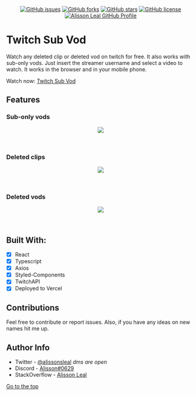 <p align="center">
    <a href="https://github.com/Alissonsleal/twitch-sub-vod/issues"><img alt="GitHub issues" src="https://img.shields.io/github/issues/Alissonsleal/twitch-sub-vod?color=sucess&style=flat-square"></a>
    <a href="https://github.com/Alissonsleal/twitch-sub-vod/network"><img alt="GitHub forks" src="https://img.shields.io/github/forks/Alissonsleal/twitch-sub-vod?color=sucess&style=flat-square"></a>
    <a href="https://github.com/Alissonsleal/twitch-sub-vod/stargazers"><img alt="GitHub stars" src="https://img.shields.io/github/stars/Alissonsleal/twitch-sub-vod?color=sucess&style=flat-square"></a>
    <a href="https://github.com/Alissonsleal/twitch-sub-vod/blob/master/LICENSE"><img alt="GitHub license" src="https://img.shields.io/github/license/Alissonsleal/twitch-sub-vod?color=sucess&style=flat-square"></a>
    <a href="https://github.com/Alissonsleal/"><img alt="Alisson Leal GitHub Profile" src="https://img.shields.io/badge/made%20by-Alisson%20Leal-sucess?style=flat-square&logo=appveyor"></a>
</p>

# Twitch Sub Vod

Watch any deleted clip or deleted vod on twitch for free. It also works with sub-only vods. Just insert the streamer username and select a video to watch. It works in the browser and in your mobile phone.

Watch now: [Twitch Sub Vod](https://TwitchSubVod.vercel.app)

## Features

### Sub-only vods

  <p align="center">
    <img  max-width="768" src="https://i.imgur.com/zD3lA08.png">
  </p>
<br />

### Deleted clips

  <p align="center">
    <img  max-width="768" src="https://i.imgur.com/fmbQBEF.png">
  </p>
<br />

### Deleted vods

  <p align="center">
    <img  max-width="768" src="https://i.imgur.com/KWRq11W.png">
  </p>
<br />

## Built With:

- [x] React
- [x] Typescript
- [x] Axios
- [x] Styled-Components
- [x] TwitchAPI
- [x] Deployed to Vercel

## Contributions

Feel free to contribute or report issues. Also, if you have any ideas on new names hit me up.

## Author Info

- Twitter - [@alissonsleal](https://twitter.com/alissonsleal) <i>dms are open</i>
- Discord - [Alisson#0629](https://discord.com/)
- StackOverflow - [Alisson Leal](https://stackoverflow.com/users/14122260/alisson-leal)

[Go to the top](#Consulta-Placa)
